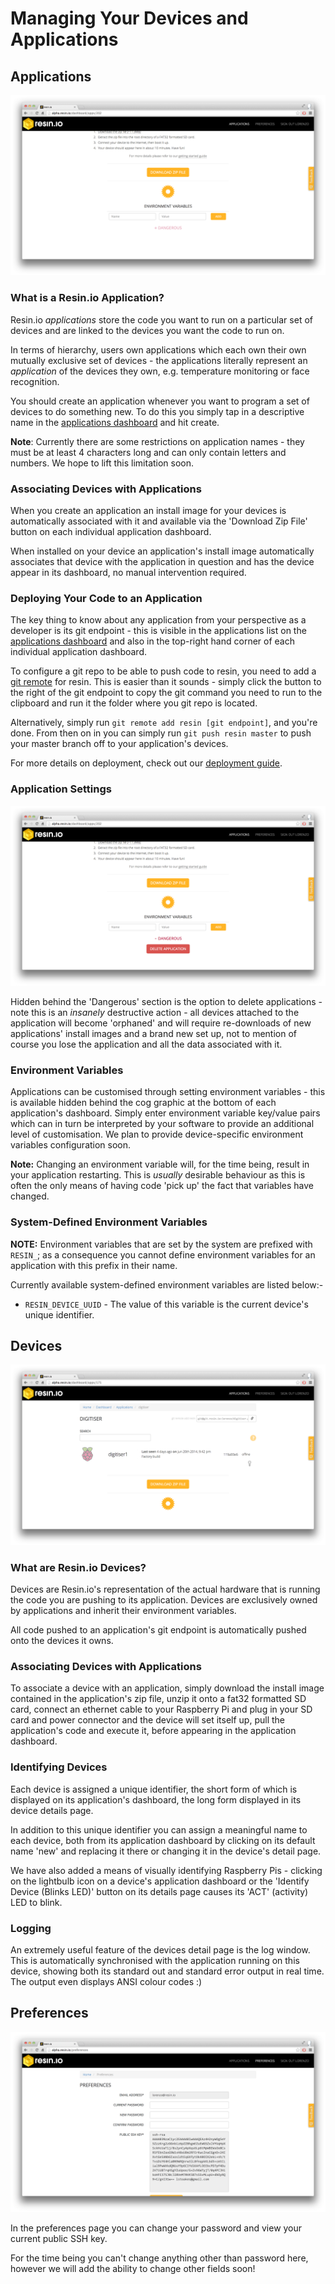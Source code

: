 # Managing Your Devices and Applications

## Applications

![Empty Devices Screen Settings](/img/screenshots/devices_empty_settings.png)

### What is a Resin.io Application?

Resin.io *applications* store the code you want to run on a particular set of devices and are linked to the devices you want the code to run on.

In terms of hierarchy, users own applications which each own their own mutually exclusive set of devices - the applications literally represent an *application* of the devices they own, e.g. temperature monitoring or face recognition.

You should create an application whenever you want to program a set of devices to do something new. To do this you simply tap in a descriptive name in the [applications dashboard](http://alpha.resin.io/dashboard/apps) and hit create.

__Note__: Currently there are some restrictions on application names - they must be at least 4 characters long and can only contain letters and numbers. We hope to lift this limitation soon.

### Associating Devices with Applications

When you create an application an install image for your devices is automatically associated with it and available via the 'Download Zip File' button on each individual application dashboard.

When installed on your device an application's install image automatically associates that device with the application in question and has the device appear in its dashboard, no manual intervention required.

### Deploying Your Code to an Application

The key thing to know about any application from your perspective as a developer is its git endpoint - this is visible in the applications list on the [applications dashboard](http://alpha.resin.io/dashboard/apps) and also in the top-right hand corner of each individual application dashboard.

To configure a git repo to be able to push code to resin, you need to add a [git remote](http://gitref.org/remotes/) for resin. This is easier than it sounds - simply click the button to the right of the git endpoint to copy the git command you need to run to the clipboard and run it the folder where you git repo is located.

Alternatively, simply run `git remote add resin [git endpoint]`, and you're done. From then on in you can simply run `git push resin master` to push your master branch off to your application's devices.

For more details on deployment, check out our [deployment guide](http://docs.resin.io/#!/pages/deployment.md).

### Application Settings

![Empty Devices Dangerous Settings](/img/screenshots/devices_empty_settings_dangerous.png)

Hidden behind the 'Dangerous' section is the option to delete applications - note this is an *insanely* destructive action - all devices attached to the application will become 'orphaned' and will require re-downloads of new applications' install images and a brand new set up, not to mention of course you lose the application and all the data associated with it.

### Environment Variables

Applications can be customised through setting environment variables - this is available hidden behind the cog graphic at the bottom of each application's dashboard. Simply enter environment variable key/value pairs which can in turn be interpreted by your software to provide an additional level of customisation. We plan to provide device-specific environment variables configuration soon.

__Note:__ Changing an environment variable will, for the time being, result in your application restarting. This is *usually* desirable behaviour as this is often the only means of having code 'pick up' the fact that variables have changed.

### System-Defined Environment Variables

__NOTE:__ Environment variables that are set by the system are prefixed with `RESIN_`; as a consequence you cannot define environment variables for an application with this prefix in their name.

Currently available system-defined environment variables are listed below:-

* `RESIN_DEVICE_UUID` - The value of this variable is the current device's unique identifier.

## Devices

![Populated Devices](/img/screenshots/devices_populated.png)

### What are Resin.io Devices?

Devices are Resin.io's representation of the actual hardware that is running the code you are pushing to its application. Devices are exclusively owned by applications and inherit their environment variables.

All code pushed to an application's git endpoint is automatically pushed onto
the devices it owns.

### Associating Devices with Applications

To associate a device with an application, simply download the install image contained in the application's zip file, unzip it onto a fat32 formatted SD card, connect an ethernet cable to your Raspberry Pi and plug in your SD card and power connector and the device will set itself up, pull the application's code and execute it, before appearing in the application dashboard.

### Identifying Devices

Each device is assigned a unique identifier, the short form of which is displayed on its application's dashboard, the long form displayed in its device details page.

In addition to this unique identifier you can assign a meaningful name to each device, both from its application dashboard by clicking on its default name 'new' and replacing it there or changing it in the device's detail page.

We have also added a means of visually identifying Raspberry Pis - clicking on the lightbulb icon on a device's application dashboard or the 'Identify Device (Blinks LED)' button on its details page causes its 'ACT' (activity) LED to blink.

### Logging

An extremely useful feature of the devices detail page is the log window. This is automatically synchronised with the application running on this device, showing both its standard out and standard error output in real time. The output even displays ANSI colour codes :)

## Preferences

![Preferences Top](/img/screenshots/prefs_top.png)

In the preferences page you can change your password and view your current
public SSH key.

For the time being you can't change anything other than password here, however
we will add the ability to change other fields soon!
